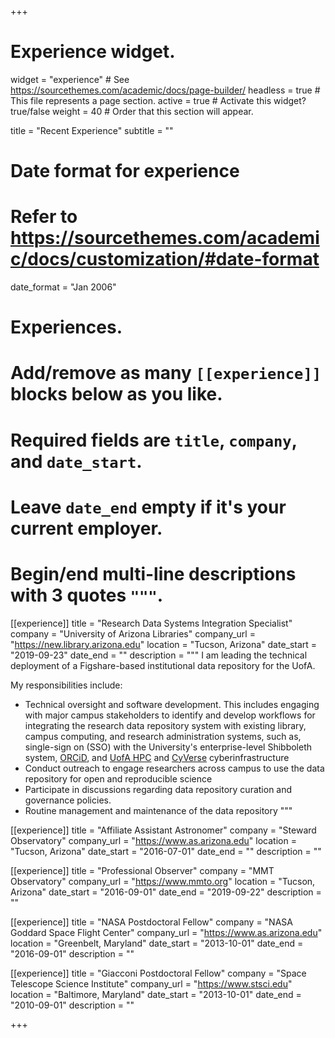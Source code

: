 +++
# Experience widget.
widget = "experience"  # See https://sourcethemes.com/academic/docs/page-builder/
headless = true  # This file represents a page section.
active = true  # Activate this widget? true/false
weight = 40  # Order that this section will appear.

title = "Recent Experience"
subtitle = ""

# Date format for experience
#   Refer to https://sourcethemes.com/academic/docs/customization/#date-format
date_format = "Jan 2006"

# Experiences.
#   Add/remove as many `[[experience]]` blocks below as you like.
#   Required fields are `title`, `company`, and `date_start`.
#   Leave `date_end` empty if it's your current employer.
#   Begin/end multi-line descriptions with 3 quotes `"""`.
[[experience]]
  title = "Research Data Systems Integration Specialist"
  company = "University of Arizona Libraries"
  company_url = "https://new.library.arizona.edu"
  location = "Tucson, Arizona"
  date_start = "2019-09-23"
  date_end = ""
  description = """
  I am leading the technical deployment of a Figshare-based institutional data
  repository for the UofA.
  
  My responsibilities include:

  * Technical oversight and software development.  This includes engaging with
    major campus stakeholders to identify and develop workflows for integrating
    the research data repository system with existing library, campus computing,
    and research administration systems, such as, single-sign on (SSO) with
    the University's enterprise-level Shibboleth system, [ORCiD](https://orcid.org/),
    and [UofA HPC](http://hpc.arizona.edu/) and [CyVerse](https://cyverse.org/)
    cyberinfrastructure
  * Conduct outreach to engage researchers across campus to use the data
    repository for open and reproducible science
  * Participate in discussions regarding data repository curation and governance
    policies.
  * Routine management and maintenance of the data repository
  """

[[experience]]
  title = "Affiliate Assistant Astronomer"
  company = "Steward Observatory"
  company_url = "https://www.as.arizona.edu"
  location = "Tucson, Arizona"
  date_start = "2016-07-01"
  date_end = ""
  description = ""

[[experience]]
  title = "Professional Observer"
  company = "MMT Observatory"
  company_url = "https://www.mmto.org"
  location = "Tucson, Arizona"
  date_start = "2016-09-01"
  date_end = "2019-09-22"
  description = ""

[[experience]]
  title = "NASA Postdoctoral Fellow"
  company = "NASA Goddard Space Flight Center"
  company_url = "https://www.as.arizona.edu"
  location = "Greenbelt, Maryland"
  date_start = "2013-10-01"
  date_end = "2016-09-01"
  description = ""

[[experience]]
  title = "Giacconi Postdoctoral Fellow"
  company = "Space Telescope Science Institute"
  company_url = "https://www.stsci.edu"
  location = "Baltimore, Maryland"
  date_start = "2013-10-01"
  date_end = "2010-09-01"
  description = ""

+++
